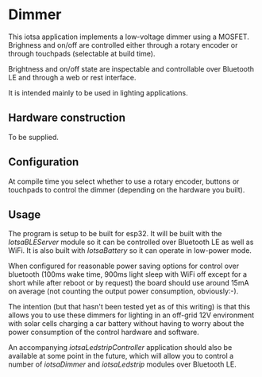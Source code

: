 # Dimmer

This iotsa application implements a low-voltage dimmer using a MOSFET. Brighness 
and on/off are controlled either through a rotary encoder or through touchpads 
(selectable at build time).

Brightness and on/off state are inspectable and controllable over Bluetooth LE
and through a web or rest interface.

It is intended mainly to be used in lighting applications.

## Hardware construction

To be supplied.

## Configuration

At compile time you select whether to use a rotary encoder, buttons or touchpads
to control the dimmer (depending on the hardware you built).

## Usage

The program is setup to be built for esp32. It will be built with the _IotsaBLEServer_ module so it can be controlled over Bluetooth LE as well as WiFi. It is also built with _IotsaBattery_ so it can operate in low-power mode.

When configured for reasonable power saving options for control over bluetooth (100ms wake time, 900ms light sleep with WiFi off except for a short while after reboot or by request) the board should use around 15mA on average (not counting the output power consumption, obviously:-). 

The intention (but that hasn't been tested yet as of this writing) is that this allows you to use these dimmers for lighting in an off-grid 12V environment with solar cells charging a car battery without having to worry about the power consumption of the control hardware and software.

An accompanying _iotsaLedstripController_ application should also be available at some point in the future, which will allow you to control a number of _iotsaDimmer_ and _iotsaLedstrip_ modules over Bluetooth LE.

